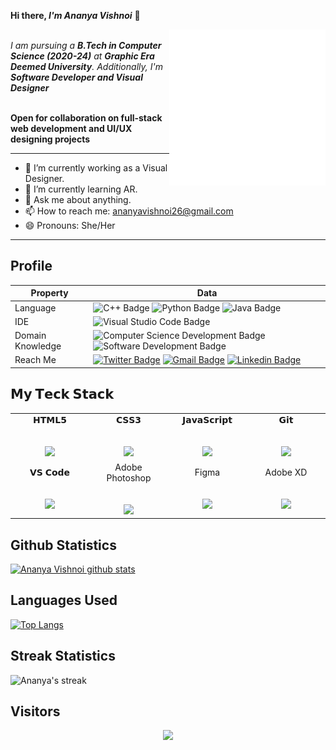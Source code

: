 <b> Hi there, <i>I'm Ananya Vishnoi</i></b> 👋

<img align="right" src="./gif.gif" length=250px width=250px>

<br>
<i>I am pursuing a <b>B.Tech in Computer Science (2020-24)</b> at <b>Graphic Era Deemed University</b>. Additionally, I'm <b>Software Developer and Visual Designer</i></b>
<br>
<br>

**Open for collaboration on full-stack web development and UI/UX designing projects**

----


- 🔭 I’m currently working as a Visual Designer.
- 🌱 I’m currently learning AR.
- 💬 Ask me about anything.
- 📫 How to reach me: ananyavishnoi26@gmail.com
- 😄 Pronouns: She/Her
-----


## <b>Profile</b>

Property                 | Data  
-------------------------|------
Language            |  ![C++ Badge](https://img.shields.io/badge/C%2B%2B-Language-blue) ![Python Badge](https://img.shields.io/badge/Python-Language-yellow) ![Java Badge](https://img.shields.io/badge/Java-Language-blue)
IDE        |  ![Visual Studio Code Badge](https://img.shields.io/badge/Visual%20Studio-Code-blue)
Domain Knowledge         | ![Computer Science Development Badge](https://img.shields.io/badge/-Computer%20Science-FAB040?style=flat&logoColor=white) ![Software Development Badge](https://img.shields.io/badge/-Software%20Development-FF6600?style=flat&logoColor=white) 
Reach Me                 | [![Twitter Badge](https://img.shields.io/badge/-AnanyaVishnoi-00acee?style=flat&logo=twitter&logoColor=white)](https://twitter.com/AnanyaVishnoi3/) [![Gmail Badge](https://img.shields.io/badge/-AnanyaVishnoi-e54448?style=flat&logo=Gmail&logoColor=white)](mailto:ananyavishnoi26@gmail.com) [![Linkedin Badge](https://img.shields.io/badge/-AnanyaVishnoi-blue?style=flat&logo=Linkedin&logoColor=white)](https://www.linkedin.com/in/ananya-vishnoi/)

## 𝗠𝘆 𝗧𝗲𝗰𝗸 𝗦𝘁𝗮𝗰𝗸

<table>
  <tbody>
    <tr valign="top">
      <td width="25%" align="center">
        <span>𝗛𝗧𝗠𝗟𝟱</span><br><br><br>
        <img height="64px" src="https://cdn.svgporn.com/logos/html-5.svg">
      </td>
      <td width="25%" align="center">
        <span>𝗖𝗦𝗦𝟯</span><br><br><br>
        <img height="64px" src="https://cdn.svgporn.com/logos/css-3.svg">
      </td>
      <td width="25%" align="center">
        <span>𝗝𝗮𝘃𝗮𝗦𝗰𝗿𝗶𝗽𝘁</span><br><br><br>
        <img height="64px" src="https://cdn.svgporn.com/logos/javascript.svg">
      </td>
       <td width="25%" align="center">
        <span>𝗚𝗶𝘁</span><br><br><br>
        <img height="64px" src="https://cdn.svgporn.com/logos/git-icon.svg">
      </td>
    </tr>
      <td width="25%" align="center">
        <span>𝗩𝗦 𝗖𝗼𝗱𝗲</span><br><br><br>
        <img height="64px" src="https://cdn.svgporn.com/logos/visual-studio-code.svg">
      </td>
      <td width="25%" align="center">
        <span>Adobe Photoshop</span><br><br><br>
        <img height="64px" src="https://encrypted-tbn0.gstatic.com/images?q=tbn:ANd9GcRsLgf4Ixs4Q9lHbZuhC-DacEht7a-B7nM_DIzJBni-_QEvXnqBIMA257yf8cpcY1q9ajM&usqp=CAU">
      </td>
       <td width="25%" align="center">
        <span>Figma</span><br><br><br>
        <img height="64px" src="https://img.icons8.com/color/344/figma--v1.png">
      </td>
      <td width="25%" align="center">
        <span>Adobe XD</span><br><br><br>
        <img height="64px" src="https://res.cloudinary.com/crunchbase-production/image/upload/c_lpad,f_auto,q_auto:eco,dpr_1/hjixnzui1nhq3trfcwx8">
      </td>
    </tr>
  </tbody>
</table>


## <b>Github Statistics</b>

[![Ananya Vishnoi github stats](https://github-readme-stats.vercel.app/api?username=ananya26-vishnoi&theme=material-palenight&count_private=true&hide=contribs)](https://github.com/ananya26-vishnoi/github-readme-stats)

## <b>Languages Used</b>

[![Top Langs](https://github-readme-stats.vercel.app/api/top-langs/?username=ananya26-vishnoi&theme=material-palenight&hide=Jupyter&layout=compact)](https://github.com/ananya26-vishnoi/github-readme-stats)




## <b>Streak Statistics</b>
<div>
    <img alt="Ananya's streak" src="https://github-readme-streak-stats.herokuapp.com/?user=ananya26-vishnoi&theme=dark&hide_border=true"/>
</div>


## <b> Visitors</b>
  <p align="center">
  <img src="https://profile-counter.glitch.me/ananya26-vishnoi/count.svg">
</p>

